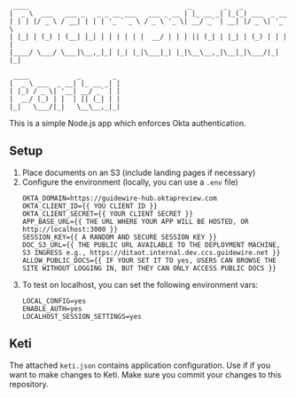 ```
 ____                                        _        _   _
|  _ \  ___   ___ _   _ _ __ ___   ___ _ __ | |_ __ _| |_(_) ___  _ __
| | | |/ _ \ / __| | | | '_ ` _ \ / _ \ '_ \| __/ _` | __| |/ _ \| '_ \
| |_| | (_) | (__| |_| | | | | | |  __/ | | | || (_| | |_| | (_) | | | |
|____/ \___/ \___|\__,_|_| |_| |_|\___|_| |_|\__\__,_|\__|_|\___/|_| |_|

 ____            _        _
|  _ \ ___  _ __| |_ __ _| |
| |_) / _ \| '__| __/ _` | |
|  __/ (_) | |  | || (_| | |
|_|   \___/|_|   \__\__,_|_|
```

This is a simple Node.js app which enforces Okta authentication.

## Setup

1. Place documents on an S3 (include landing pages if necessary)
2. Configure the environment (locally, you can use a `.env` file)
   ```
   OKTA_DOMAIN=https://guidewire-hub.oktapreview.com
   OKTA_CLIENT_ID={{ YOU CLIENT ID }}
   OKTA_CLIENT_SECRET={{ YOUR CLIENT SECRET }}
   APP_BASE_URL={{ THE URL WHERE YOUR APP WILL BE HOSTED, OR http://localhost:3000 }}
   SESSION_KEY={{ A RANDOM AND SECURE SESSION KEY }}
   DOC_S3_URL={{ THE PUBLIC URL AVAILABLE TO THE DEPLOYMENT MACHINE, S3 INGRESS e.g., https://ditaot.internal.dev.ccs.guidewire.net }}
   ALLOW_PUBLIC_DOCS={{ IF YOUR SET IT TO yes, USERS CAN BROWSE THE SITE WITHOUT LOGGING IN, BUT THEY CAN ONLY ACCESS PUBLIC DOCS }}
   ```
3. To test on localhost, you can set the following environment vars:
   ```
   LOCAL_CONFIG=yes
   ENABLE_AUTH=yes
   LOCALHOST_SESSION_SETTINGS=yes
   ```

## Keti

The attached `keti.json` contains application configuration. Use if if you want to make changes to Keti. Make sure you commit your changes to this repository.
